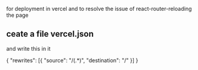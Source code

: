 for deployment in vercel and to resolve the issue of react-router-reloading the page

## ceate a file  vercel.json

and write this in it 


{
  "rewrites": [{ "source": "/(.*)", "destination": "/" }]
}